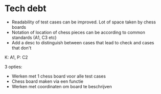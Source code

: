 # Tech debt
- Readability of test cases can be improved. Lot of space taken by chess boards
- Notation of location of chess pieces can be according to common standards (A1, C3 etc)
- Add a desc to distinguish between cases that lead to check and cases that don't

K: A1, P: C2

 3 opties:
 - Werken met 1 chess board voor alle test cases
 - Chess board maken via een functie
 - Werken met coordinaten om board te beschrijven